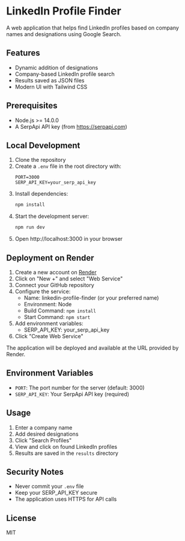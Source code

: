 # LinkedIn Profile Finder

A web application that helps find LinkedIn profiles based on company names and designations using Google Search.

## Features

- Dynamic addition of designations
- Company-based LinkedIn profile search
- Results saved as JSON files
- Modern UI with Tailwind CSS

## Prerequisites

- Node.js >= 14.0.0
- A SerpApi API key (from https://serpapi.com)

## Local Development

1. Clone the repository
2. Create a `.env` file in the root directory with:
   ```
   PORT=3000
   SERP_API_KEY=your_serp_api_key
   ```
3. Install dependencies:
   ```bash
   npm install
   ```
4. Start the development server:
   ```bash
   npm run dev
   ```
5. Open http://localhost:3000 in your browser

## Deployment on Render

1. Create a new account on [Render](https://render.com)
2. Click on "New +" and select "Web Service"
3. Connect your GitHub repository
4. Configure the service:
   - Name: linkedin-profile-finder (or your preferred name)
   - Environment: Node
   - Build Command: `npm install`
   - Start Command: `npm start`
5. Add environment variables:
   - SERP_API_KEY: your_serp_api_key
6. Click "Create Web Service"

The application will be deployed and available at the URL provided by Render.

## Environment Variables

- `PORT`: The port number for the server (default: 3000)
- `SERP_API_KEY`: Your SerpApi API key (required)

## Usage

1. Enter a company name
2. Add desired designations
3. Click "Search Profiles"
4. View and click on found LinkedIn profiles
5. Results are saved in the `results` directory

## Security Notes

- Never commit your `.env` file
- Keep your SERP_API_KEY secure
- The application uses HTTPS for API calls

## License

MIT 